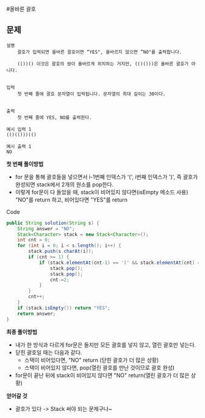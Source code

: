 #올바른 괄호

## 문제
```
설명   
    괄호가 입력되면 올바른 괄호이면 “YES", 올바르지 않으면 ”NO"를 출력합니다.
    
    (())() 이것은 괄호의 쌍이 올바르게 위치하는 거지만, (()()))은 올바른 괄호가 아니다.


입력
    첫 번째 줄에 괄호 문자열이 입력됩니다. 문자열의 최대 길이는 30이다.


출력
    첫 번째 줄에 YES, NO를 출력한다.
```
```
예시 입력 1 
(()(()))(()

예시 출력 1
NO
```
**첫 번째 풀이방법**
- for 문을 통해 괄호들을 넣으면서 i-1번째 인덱스가 '(', i번째 인덱스가 ')', 즉 괄호가 완성되면 stack에서 2개의 원소를 pop한다.
- 이렇게 for문이 다 돌았을 때, stack이 비어있지 않다면(isEmpty 메소드 사용) "NO"를 return 하고, 비어있다면 "YES"를 return

Code
```java
public String solution(String s) {
    String answer = "NO";
    Stack<Character> stack = new Stack<Character>();
    int cnt = 0;
    for (int i = 0; i < s.length(); i++) {
        stack.push(s.charAt(i));
        if (cnt >= 1) {
            if (stack.elementAt(cnt-1) == '(' && stack.elementAt(cnt) == ')') {
                stack.pop();
                stack.pop();
                cnt-=2;
            }
        }
        cnt++;
    }
    if (stack.isEmpty()) return "YES";
    return answer;
}
```
**최종 풀이방법**
- 내가 한 방식과 다르게 for문은 돌지만 모든 괄호를 넣지 않고, 열린 괄호만 넣는다.
- 닫힌 괄호일 때는 다음과 같다.
    - 스택이 비어있다면, "NO" return (닫힌 괄호가 더 많은 상황)
    - 스택이 비어있지 않다면, pop(열린 괄호를 만난 것이므로 괄호 완성)
- for문이 끝난 뒤에 stack이 비어있지 않다면 "NO" return(열린 괄호가 더 많은 상황)

**얻어갈 것**
- 괄호가 있다 -> Stack 써야 되는 문제구나~